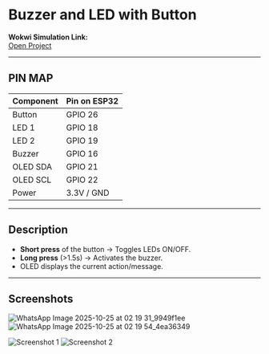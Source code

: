 # Buzzer and LED with Button

**Wokwi Simulation Link:**  
[Open Project](https://wokwi.com/projects/445730935885239297)

---

## PIN MAP

| Component   | Pin on ESP32 |
|------------|--------------|
| Button     | GPIO 26      |
| LED 1      | GPIO 18      |
| LED 2      | GPIO 19      |
| Buzzer     | GPIO 16      |
| OLED SDA   | GPIO 21      |
| OLED SCL   | GPIO 22      |
| Power      | 3.3V / GND   |

---

## Description

- **Short press** of the button → Toggles LEDs ON/OFF.  
- **Long press** (>1.5s) → Activates the buzzer.  
- OLED displays the current action/message.  

---

## Screenshots
![WhatsApp Image 2025-10-25 at 02 19 31_9949f1ee](https://github.com/user-attachments/assets/526a7c2b-2d4f-4ca6-9644-5f3c398097fe)
![WhatsApp Image 2025-10-25 at 02 19 54_4ea36349](https://github.com/user-attachments/assets/e3cf93e4-b7f1-4c59-802f-069ad6ac683c)

![Screenshot 1](screenshot/wokwi/your_image1.png)
![Screenshot 2](screenshot/wokwi/your_image2.png)
